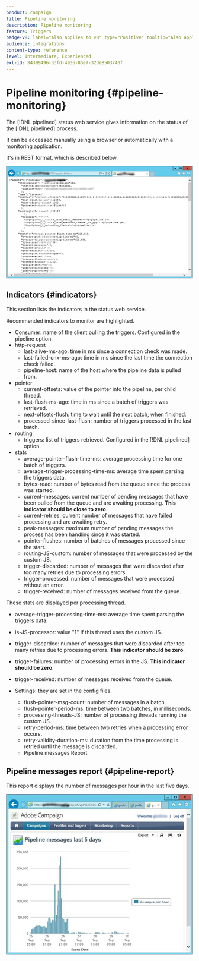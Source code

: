 ```yaml
---
product: campaign
title: Pipeline monitoring
description: Pipeline monitoring
feature: Triggers
badge-v8: label="Also applies to v8" type="Positive" tooltip="Also applies to Campaign v8"
audience: integrations
content-type: reference
level: Intermediate, Experienced
exl-id: 84399496-33fd-4936-85e7-32de8503740f
---
```

# Pipeline monitoring {#pipeline-monitoring}

 

The [!DNL pipelined] status web service gives information on the status of the [!DNL pipelined] process.

It can be accessed manually using a browser or automatically with a monitoring application.

It's in REST format, which is described below.

![](assets/triggers_8.png)

## Indicators {#indicators}

This section lists the indicators in the status web service.

Recommended indicators to monitor are highlighted.

* Consumer: name of the client pulling the triggers. Configured in the pipeline option.
* http-request
    * last-alive-ms-ago: time in ms since a connection check was made.
    * last-failed-cnx-ms-ago: time in ms since the last time the connection check failed.
    * pipeline-host: name of the host where the pipeline data is pulled from.
* pointer
    * current-offsets: value of the pointer into the pipeline, per child thread.
    * last-flush-ms-ago: time in ms since a batch of triggers was retrieved.
    * next-offsets-flush: time to wait until the next batch, when finished.
    * processed-since-last-flush: number of triggers processed in the last batch.
* routing
    * triggers: list of triggers retrieved. Configured in the [!DNL pipelined] option.
* stats
    * average-pointer-flush-time-ms: average processing time for one batch of triggers.
    * average-trigger-processing-time-ms: average time spent parsing the triggers data.
    * bytes-read: number of bytes read from the queue since the process was started.
    * current-messages: current number of pending messages that have been pulled from the queue and are awaiting processing. **This indicator should be close to zero**.
    * current-retries: current number of messages that have failed processing and are awaiting retry.
    * peak-messages: maximum number of pending messages the process has been handling since it was started.
    * pointer-flushes: number of batches of messages processed since the start.
    * routing-JS-custom: number of messages that were processed by the custom JS.
    * trigger-discarded: number of messages that were discarded after too many retries due to processing errors.
    * trigger-processed: number of messages that were processed without an error.
    * trigger-received: number of messages received from the queue.

These stats are displayed per processing thread.

* average-trigger-processing-time-ms: average time spent parsing the triggers data.
* is-JS-processor: value "1" if this thread uses the custom JS.
* trigger-discarded: number of messages that were discarded after too many retries due to processing errors. **This indicator should be zero**.
* trigger-failures: number of processing errors in the JS. **This indicator should be zero**.
* trigger-received: number of messages received from the queue. 

* Settings: they are set in the config files.
    * flush-pointer-msg-count: number of messages in a batch.
    * flush-pointer-period-ms: time between two batches, in milliseconds.
    * processing-threads-JS: number of processing threads running the custom JS.
    * retry-period-ms: time between two retries when a processing error occurs.
    * retry-validity-duration-ms: duration from the time processing is retried until the message is discarded.
    * Pipeline messages Report

## Pipeline messages report {#pipeline-report}

This report displays the number of messages per hour in the last five days.

![](assets/triggers_9.png)
